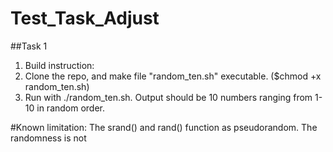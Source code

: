 # Test_Task_Adjust

##Task 1
1. Build instruction: 
1. Clone the repo, and make file "random_ten.sh" executable. ($chmod +x random_ten.sh)
2. Run with ./random_ten.sh. 
Output should be 10 numbers ranging from 1-10 in random order.

#Known limitation:
The srand() and rand() function as pseudorandom. The randomness is not 
